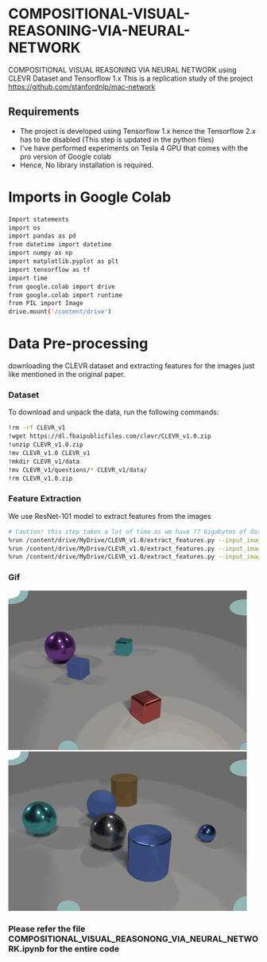 # COMPOSITIONAL-VISUAL-REASONING-VIA-NEURAL-NETWORK
COMPOSITIONAL VISUAL REASONING VIA NEURAL NETWORK using CLEVR Dataset and Tensorflow 1.x
This is a replication study of the project https://github.com/stanfordnlp/mac-network

## Requirements
- The project is developed using Tensorflow 1.x hence the Tensorflow 2.x has to be disabled (This step is updated in the python files)
- I've have performed experiments on Tesla 4 GPU that comes with the pro version of Google colab
- Hence, No library installation is required.


# Imports in Google Colab
```bash
Import statements
import os
import pandas as pd
from datetime import datetime
import numpy as np
import matplotlib.pyplot as plt
import tensorflow as tf
import time
from google.colab import drive
from google.colab import runtime
from PIL import Image
drive.mount('/content/drive')
```

# Data Pre-processing
downloading the CLEVR dataset and extracting features for the images just like mentioned in the original paper.

### Dataset
To download and unpack the data, run the following commands:
```bash
!rm -rf CLEVR_v1
!wget https://dl.fbaipublicfiles.com/clevr/CLEVR_v1.0.zip
!unzip CLEVR_v1.0.zip
!mv CLEVR_v1.0 CLEVR_v1
!mkdir CLEVR_v1/data
!mv CLEVR_v1/questions/* CLEVR_v1/data/
!rm CLEVR_v1.0.zip
```
### Feature Extraction
We use ResNet-101 model to extract features from the images
```bash
# Caution! this step takes a lot of time as we have 77 Gigabytes of data to be uploaded in the drive
%run /content/drive/MyDrive/CLEVR_v1.0/extract_features.py --input_image_dir /content/CLEVR_v1/images/train --output_h5_file /content/drive/MyDrive/CLEVR_v1.0/CLEVR_v1/data/train.h5 --batch_size 32
%run /content/drive/MyDrive/CLEVR_v1.0/extract_features.py --input_image_dir /content/CLEVR_v1/images/val --output_h5_file /content/drive/MyDrive/CLEVR_v1.0/CLEVR_v1/data/val.h5 --batch_size 32
%run /content/drive/MyDrive/CLEVR_v1.0/extract_features.py --input_image_dir /content/CLEVR_v1/images/test --output_h5_file /content/drive/MyDrive/CLEVR_v1.0/CLEVR_v1/data/test.h5 --batch_size 32
```
### Gif
![](https://github.com/Karthick-M-18/COMPOSITIONAL-VISUAL-REASONING-VIA-NEURAL-NETWORK/blob/main/Gif1.gif)
![](https://github.com/Karthick-M-18/COMPOSITIONAL-VISUAL-REASONING-VIA-NEURAL-NETWORK/blob/main/Gif2.gif)

### Please refer the file COMPOSITIONAL_VISUAL_REASONONG_VIA_NEURAL_NETWORK.ipynb for the entire code
